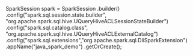 SparkSession spark = SparkSession
                .builder()
                .config("spark.sql.session.state.builder", "org.apache.spark.sql.hive.UQueryHiveACLSessionStateBuilder")
                .config("spark.sql.catalog.class", "org.apache.spark.sql.hive.UQueryHiveACLExternalCatalog")
                .config("spark.sql.extensions","org.apache.spark.sql.DliSparkExtension")
                .appName("java_spark_demo")
                .getOrCreate();
